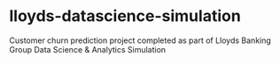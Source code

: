 # lloyds-datascience-simulation
Customer churn prediction project completed as part of Lloyds Banking Group Data Science &amp; Analytics Simulation
